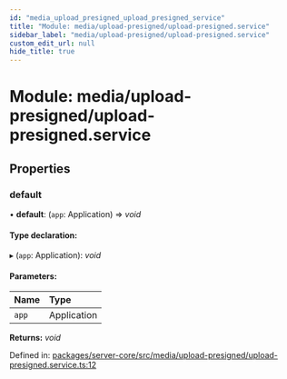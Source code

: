 ```yaml
---
id: "media_upload_presigned_upload_presigned_service"
title: "Module: media/upload-presigned/upload-presigned.service"
sidebar_label: "media/upload-presigned/upload-presigned.service"
custom_edit_url: null
hide_title: true
---
```


# Module: media/upload-presigned/upload-presigned.service

## Properties

### default

• **default**: (`app`: Application) => *void*

#### Type declaration:

▸ (`app`: Application): *void*

#### Parameters:

Name | Type |
:------ | :------ |
`app` | Application |

**Returns:** *void*

Defined in: [packages/server-core/src/media/upload-presigned/upload-presigned.service.ts:12](https://github.com/xr3ngine/xr3ngine/blob/a16a45d7e/packages/server-core/src/media/upload-presigned/upload-presigned.service.ts#L12)
